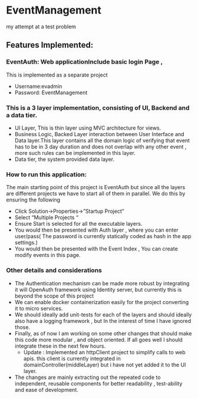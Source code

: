 # EventManagement
my attempt at a test problem 

## Features Implemented:

### EventAuth: Web applicationInclude basic login Page , 

This is implemented as a separate project
 - Username:evadmin
 - Password: EventManagement

### This is a 3 layer implementation, consisting of  UI, Backend and a data tier. 
 - UI Layer, This is thin layer using MVC architecture for views.
 - Business Logic, Backed Layer interaction between User Interface and Data layer.This layer contains all the domain logic of verifying that event has to be in 3 day duration and does not overlap with any other event , more such rules can be implemented in this layer.
 - Data tier, the system provided data layer.

### How to run this application:

The main starting point of this project is EventAuth but since all the layers are different projects we have to start all of them in parallel. We do this by ensuring the following 
 - Click Solution->Properties->”Startup Project”
 - Select “Multiple Projects “
 - Ensure Start is selected for all the executable layers. 
 - You would then be presented with Auth layer , where you can  enter user/pass( The password is currently statically coded as hash in the app settings.)
 - You would then be presented with  the Event Index , You can create modify events in this page. 

### Other details and considerations 
 - The Authentication mechanism can be made more robust by integrating it will OpenAuth framework using Identity server, but currently this is beyond the scope of this project 
 - We can enable docker containerization easily for the project converting it to micro services. 
 - We should ideally add unit-tests for each of the layers and should ideally also have a logging framework , but In the interest of time I have ignored those.
 - Finally, as of now I am working on some other changes that should make this code more modular , and object oriented. If all goes well I should integrate these in the next few hours. 
   - Update : Implemented an httpClient project to simplify calls to web apis. this client is currently integrated in domainController(middleLayer) but i have not yet added it to the UI layer.
 - The changes are mainly extracting out the repeated code to independent, reusable components for better readability , test-ability and ease of development. 


